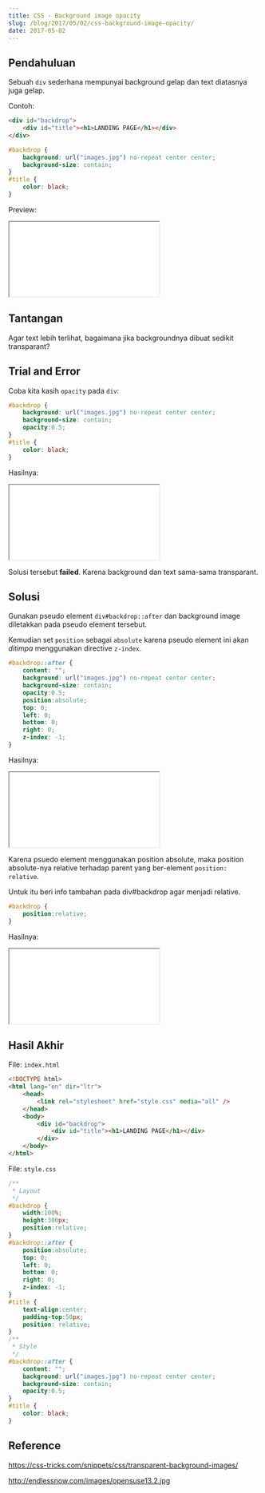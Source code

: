 ```yaml
---
title: CSS - Background image opacity
slug: /blog/2017/05/02/css-background-image-opacity/
date: 2017-05-02
---
```


## Pendahuluan

Sebuah `div` sederhana mempunyai background gelap dan text diatasnya juga gelap.

Contoh: 

```html
<div id="backdrop">
    <div id="title"><h1>LANDING PAGE</h1></div>
</div>
```

```css
#backdrop {
    background: url("images.jpg") no-repeat center center;
    background-size: contain;
}
#title {
    color: black;
}
```

Preview:

<iframe src="/embed/css-background-image-opacity/index_1.html"></iframe>

## Tantangan

Agar text lebih terlihat, bagaimana jika backgroundnya dibuat sedikit transparant?

## Trial and Error

Coba kita kasih `opacity` pada `div`:

```css
#backdrop {
    background: url("images.jpg") no-repeat center center;
    background-size: contain;
    opacity:0.5;
}
#title {
    color: black;
}
```

Hasilnya:

<iframe src="/embed/css-background-image-opacity/index_2.html"></iframe>

Solusi tersebut  **failed**. Karena background dan text sama-sama transparant.

## Solusi

Gunakan pseudo element `div#backdrop::after` dan background image diletakkan pada pseudo element tersebut.

Kemudian set `position` sebagai `absolute` karena pseudo element ini akan *ditimpa* menggunakan directive `z-index`.

```css
#backdrop::after {
    content: "";
    background: url("images.jpg") no-repeat center center;
    background-size: contain;
    opacity:0.5;
    position:absolute;
    top: 0;
    left: 0;
    bottom: 0;
    right: 0;
    z-index: -1;
}
```

Hasilnya:

<iframe src="/embed/css-background-image-opacity/index_3.html"></iframe>

Karena psuedo element menggunakan position absolute, maka position absolute-nya relative terhadap parent yang ber-element `position: relative`. 

Untuk itu beri info tambahan pada div#backdrop agar menjadi relative.

```css
#backdrop {
    position:relative;
}
```

Hasilnya:

<iframe src="/embed/css-background-image-opacity/index.html"></iframe>

## Hasil Akhir

File: `index.html`

```html
<!DOCTYPE html>
<html lang="en" dir="ltr">
    <head>
        <link rel="stylesheet" href="style.css" media="all" />
    </head>
    <body>
        <div id="backdrop">
            <div id="title"><h1>LANDING PAGE</h1></div>
        </div>
    </body>
</html>
```

File: `style.css`

```css
/**
 * Layout
 */
#backdrop {
    width:100%;
    height:300px;
    position:relative;
}
#backdrop::after {    
    position:absolute;
    top: 0;
    left: 0;
    bottom: 0;
    right: 0;
    z-index: -1;
}
#title {
    text-align:center;
    padding-top:50px;
    position: relative;
}
/**
 * Style
 */
#backdrop::after {
    content: "";
    background: url("images.jpg") no-repeat center center;
    background-size: contain;
    opacity:0.5;
}
#title {
    color: black;
}
```

## Reference

https://css-tricks.com/snippets/css/transparent-background-images/

http://endlessnow.com/images/opensuse13.2.jpg



